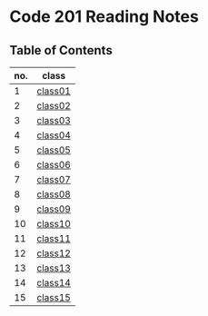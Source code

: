 # Code 201 Reading Notes

## Table of Contents
| no. | class  |   
|---|---|
| 1|[class01](https://salahtaha97.github.io/reading-notes/class-01)   |   
| 2  | [class02](https://salahtaha97.github.io/reading-notes/class-02)  |   
|3   |  [class03](https://salahtaha97.github.io/reading-notes/class-03) |
|4   |  [class04](https://salahtaha97.github.io/reading-notes/class-04) |
| 5  |[class05](https://salahtaha97.github.io/reading-notes/class-05)   |   
| 6  | [class06](https://salahtaha97.github.io/reading-notes/class-06)  |   
|7  |  [class07](https://salahtaha97.github.io/reading-notes/class-07) |
|8  |  [class08](https://salahtaha97.github.io/reading-notes/class-08) |
| 9  |[class09](salahtaha97.github.io/reading-notes/class-09)   |   
| 10  | [class10](salahtaha97.github.io/reading-notes/class-10)  |   
|11  |  [class11]() |
|12  |  [class12]() |
| 13  |[class13]()   |   
| 14  | [class14]()  |   
|15  |  [class15]() |




